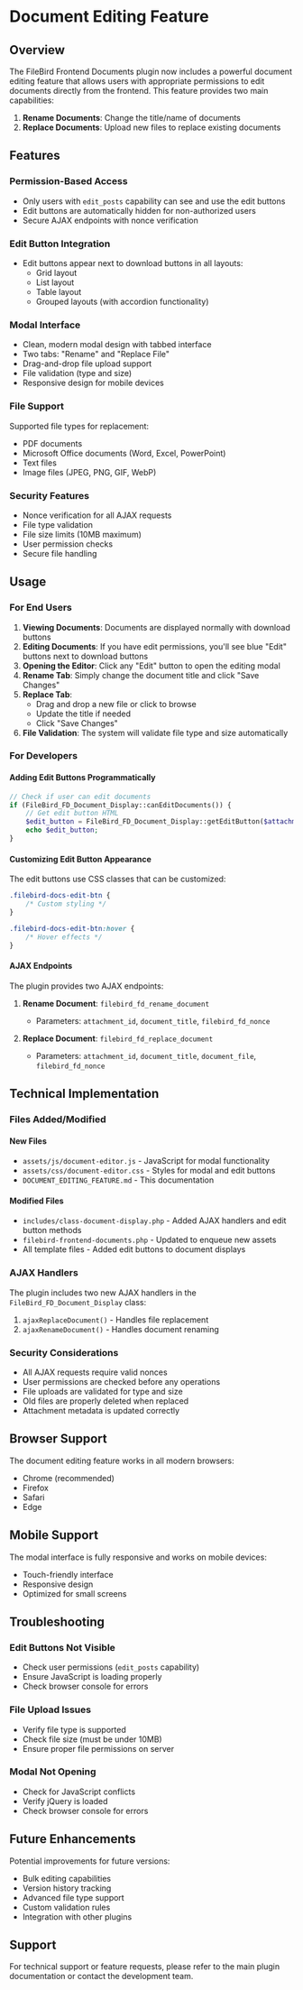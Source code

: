 # Document Editing Feature

## Overview

The FileBird Frontend Documents plugin now includes a powerful document editing feature that allows users with appropriate permissions to edit documents directly from the frontend. This feature provides two main capabilities:

1. **Rename Documents**: Change the title/name of documents
2. **Replace Documents**: Upload new files to replace existing documents

## Features

### Permission-Based Access
- Only users with `edit_posts` capability can see and use the edit buttons
- Edit buttons are automatically hidden for non-authorized users
- Secure AJAX endpoints with nonce verification

### Edit Button Integration
- Edit buttons appear next to download buttons in all layouts:
  - Grid layout
  - List layout  
  - Table layout
  - Grouped layouts (with accordion functionality)

### Modal Interface
- Clean, modern modal design with tabbed interface
- Two tabs: "Rename" and "Replace File"
- Drag-and-drop file upload support
- File validation (type and size)
- Responsive design for mobile devices

### File Support
Supported file types for replacement:
- PDF documents
- Microsoft Office documents (Word, Excel, PowerPoint)
- Text files
- Image files (JPEG, PNG, GIF, WebP)

### Security Features
- Nonce verification for all AJAX requests
- File type validation
- File size limits (10MB maximum)
- User permission checks
- Secure file handling

## Usage

### For End Users

1. **Viewing Documents**: Documents are displayed normally with download buttons
2. **Editing Documents**: If you have edit permissions, you'll see blue "Edit" buttons next to download buttons
3. **Opening the Editor**: Click any "Edit" button to open the editing modal
4. **Rename Tab**: Simply change the document title and click "Save Changes"
5. **Replace Tab**: 
   - Drag and drop a new file or click to browse
   - Update the title if needed
   - Click "Save Changes"
6. **File Validation**: The system will validate file type and size automatically

### For Developers

#### Adding Edit Buttons Programmatically

```php
// Check if user can edit documents
if (FileBird_FD_Document_Display::canEditDocuments()) {
    // Get edit button HTML
    $edit_button = FileBird_FD_Document_Display::getEditButton($attachment_id, $document_title);
    echo $edit_button;
}
```

#### Customizing Edit Button Appearance

The edit buttons use CSS classes that can be customized:

```css
.filebird-docs-edit-btn {
    /* Custom styling */
}

.filebird-docs-edit-btn:hover {
    /* Hover effects */
}
```

#### AJAX Endpoints

The plugin provides two AJAX endpoints:

1. **Rename Document**: `filebird_fd_rename_document`
   - Parameters: `attachment_id`, `document_title`, `filebird_fd_nonce`

2. **Replace Document**: `filebird_fd_replace_document`
   - Parameters: `attachment_id`, `document_title`, `document_file`, `filebird_fd_nonce`

## Technical Implementation

### Files Added/Modified

#### New Files
- `assets/js/document-editor.js` - JavaScript for modal functionality
- `assets/css/document-editor.css` - Styles for modal and edit buttons
- `DOCUMENT_EDITING_FEATURE.md` - This documentation

#### Modified Files
- `includes/class-document-display.php` - Added AJAX handlers and edit button methods
- `filebird-frontend-documents.php` - Updated to enqueue new assets
- All template files - Added edit buttons to document displays

### AJAX Handlers

The plugin includes two new AJAX handlers in the `FileBird_FD_Document_Display` class:

1. `ajaxReplaceDocument()` - Handles file replacement
2. `ajaxRenameDocument()` - Handles document renaming

### Security Considerations

- All AJAX requests require valid nonces
- User permissions are checked before any operations
- File uploads are validated for type and size
- Old files are properly deleted when replaced
- Attachment metadata is updated correctly

## Browser Support

The document editing feature works in all modern browsers:
- Chrome (recommended)
- Firefox
- Safari
- Edge

## Mobile Support

The modal interface is fully responsive and works on mobile devices:
- Touch-friendly interface
- Responsive design
- Optimized for small screens

## Troubleshooting

### Edit Buttons Not Visible
- Check user permissions (`edit_posts` capability)
- Ensure JavaScript is loading properly
- Check browser console for errors

### File Upload Issues
- Verify file type is supported
- Check file size (must be under 10MB)
- Ensure proper file permissions on server

### Modal Not Opening
- Check for JavaScript conflicts
- Verify jQuery is loaded
- Check browser console for errors

## Future Enhancements

Potential improvements for future versions:
- Bulk editing capabilities
- Version history tracking
- Advanced file type support
- Custom validation rules
- Integration with other plugins

## Support

For technical support or feature requests, please refer to the main plugin documentation or contact the development team. 